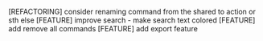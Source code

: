 [REFACTORING] consider renaming command from the shared to action or sth else 
[FEATURE] improve search - make search text colored
[FEATURE] add remove all commands
[FEATURE] add export feature

